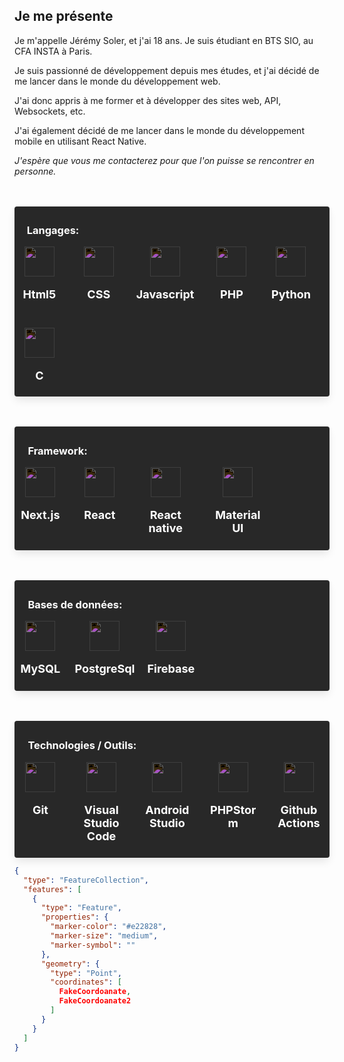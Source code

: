 ## Je me présente

Je m'appelle Jérémy Soler, et j'ai 18 ans. Je suis étudiant en BTS SIO, au CFA INSTA à Paris.

Je suis passionné de développement depuis mes études, et j'ai décidé de me lancer dans le monde du développement web.

J'ai donc appris à me former et à développer des sites web, API, Websockets, etc.

J'ai également décidé de me lancer dans le monde du développement mobile en utilisant React Native.

*J'espère que vous me contacterez pour que l'on puisse se rencontrer en personne.*

<div style="border-radius: 0.25rem;
    box-shadow: 0 0.5em 1em -0.125em rgb(10 10 10 / 10%), 0 0 0 1px rgb(10 10 10 / 2%); margin-top: 3rem; padding: 0.3rem; background-color:#282828;" >
    <h3 style="margin-left:15px; color:white;">
      Langages:
   </h3>

   <div style="display:grid; grid-template-columns: repeat(auto-fill,minmax(70px, max-content))
      ; grid-gap:25px; filter:invert(1); color:black;">
      <div style="align-items:center; text-align:center; ">
         <img style="filter: revert(1); color:black;
" height="48" width="48" src="https://unpkg.com/simple-icons@v7/icons/html5.svg" />
         <p style="font-size:18px; font-weight:bold;">Html5</p>
      </div>
      <div style="align-items:center; text-align:center;">
         <img height="48" width="48" src="https://unpkg.com/simple-icons@v7/icons/css3.svg" />
         <p style="font-size:18px; font-weight:bold;">CSS</p>
      </div>
      <div style="align-items:center; text-align:center;">
         <img height="48" width="48" src="https://unpkg.com/simple-icons@v7/icons/javascript.svg" />
         <p style="font-size:18px; font-weight:bold;">Javascript</p>
      </div>
      <div style="align-items:center; text-align:center;">
         <img height="48" width="48" src="https://unpkg.com/simple-icons@v7/icons/php.svg" />
         <p style="font-size:18px; font-weight:bold;">PHP</p>
      </div>
      <div style="align-items:center; text-align:center;">
         <img height="48" width="48" src="https://unpkg.com/simple-icons@v7/icons/python.svg" />
         <p style="font-size:18px; font-weight:bold;">Python</p>
      </div>
      <div style="align-items:center; text-align:center;">
         <img height="48" width="48" src="https://unpkg.com/simple-icons@v7/icons/c.svg" />
         <p style="font-size:18px; font-weight:bold;">C</p>
      </div>

   </div>
</div>
<div style="border-radius: 0.25rem;
    box-shadow: 0 0.5em 1em -0.125em rgb(10 10 10 / 10%), 0 0 0 1px rgb(10 10 10 / 2%); margin-top: 3rem; padding: 0.4rem; background-color:#282828;">
    <h3 style="margin-left:15px; color:white;">
      Framework:
   </h3>

   <div style="display:grid; grid-template-columns: repeat(auto-fill,minmax(70px, max-content))
      ; grid-gap:25px; filter:invert(1); color:black;">
      <div style="align-items:center; text-align:center;">
         <img height="48" width="48" src="https://unpkg.com/simple-icons@v7/icons/nextdotjs
.svg" />
         <p style="font-size:18px; font-weight:bold;">Next.js</p>
      </div>
      <div style="align-items:center; text-align:center;">
         <img height="48" width="48" src="https://unpkg.com/simple-icons@v7/icons/react.svg" />
         <p style="font-size:18px; font-weight:bold;">React</p>
      </div>
      <div style="align-items:center; text-align:center;">
         <img height="48" width="48" src="https://unpkg.com/simple-icons@v7/icons/react.svg" />
         <p style="font-size:18px; font-weight:bold;">React native</p>
      </div>
      <div style="align-items:center; text-align:center;">
         <img height="48" width="48" src="https://unpkg.com/simple-icons@v7/icons/mui.svg" />
         <p style="font-size:18px; font-weight:bold;">Material UI</p>
      </div>

   </div>
</div>
<div style="border-radius: 0.25rem;
    box-shadow: 0 0.5em 1em -0.125em rgb(10 10 10 / 10%), 0 0 0 1px rgb(10 10 10 / 2%); margin-top: 3rem; padding: 0.4rem; background-color:#282828;">
    <h3 style="margin-left:15px; color:white;">
      Bases de données:
   </h3>

   <div style="display:grid; grid-template-columns: repeat(auto-fill,minmax(70px, max-content))
      ; grid-gap:20px; filter:invert(1); color:black;">
      <div style="align-items:center; text-align:center;">
         <img height="48" width="48" src="https://unpkg.com/simple-icons@v7/icons/mysql.svg" />
         <p style="font-size:18px; font-weight:bold;">MySQL</p>
      </div>
      <div style="align-items:center; text-align:center;">
         <img height="48" width="48" src="https://unpkg.com/simple-icons@v7/icons/postgresql.svg" />
         <p style="font-size:18px; font-weight:bold;">PostgreSql</p>
      </div>
      <div style="align-items:center; text-align:center;">
         <img height="48" width="48" src="https://unpkg.com/simple-icons@v7/icons/firebase.svg" />
         <p style="font-size:18px; font-weight:bold;">Firebase</p>
      </div>

   </div>
</div>
<div style="border-radius: 0.25rem;
    box-shadow: 0 0.5em 1em -0.125em rgb(10 10 10 / 10%), 0 0 0 1px rgb(10 10 10 / 2%); margin-top: 3rem; padding: 0.4rem; background-color:#282828;">
    <h3 style="margin-left:15px; color:white;">
      Technologies / Outils:
   </h3>

   <div style="display:grid; grid-template-columns: repeat(auto-fill,minmax(70px, max-content))
      ; grid-gap:20px; filter:invert(1); color:black;">
      <div style="align-items:center; text-align:center;">
         <img height="48" width="48" src="https://unpkg.com/simple-icons@v7/icons/git.svg" />
         <p style="font-size:18px; font-weight:bold;">Git</p>
      </div>
      <div style="align-items:center; text-align:center;">
         <img height="48" width="48" src="https://unpkg.com/simple-icons@v7/icons/visualstudiocode.svg" />
         <p style="font-size:18px; font-weight:bold;">Visual Studio Code</p>
      </div>
      <div style="align-items:center; text-align:center;">
         <img height="48" width="48" src="https://unpkg.com/simple-icons@v7/icons/androidstudio.svg" />
         <p style="font-size:18px; font-weight:bold;">Android Studio</p>
      </div>
      <div style="align-items:center; text-align:center;">
         <img height="48" width="48" src="https://unpkg.com/simple-icons@v7/icons/phpstorm.svg" />
         <p style="font-size:18px; font-weight:bold;">PHPStorm</p>
      </div>
      <div style="align-items:center; text-align:center;">
         <img height="48" width="48" src="https://unpkg.com/simple-icons@v7/icons/githubactions.svg" />
         <p style="font-size:18px; font-weight:bold;">Github Actions</p>
      </div>

   </div>

</div>

```geojson
{
  "type": "FeatureCollection",
  "features": [
    {
      "type": "Feature",
      "properties": {
        "marker-color": "#e22828",
        "marker-size": "medium",
        "marker-symbol": ""
      },
      "geometry": {
        "type": "Point",
        "coordinates": [
          FakeCoordoanate,
          FakeCoordoanate2
        ]
      }
    }
  ]
}
```